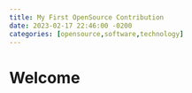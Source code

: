 ```yaml
---
title: My First OpenSource Contribution
date: 2023-02-17 22:46:00 -0200
categories: [opensource,software,technology]
---
```


# Welcome